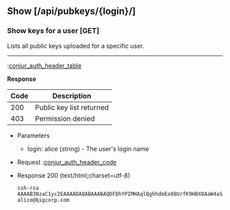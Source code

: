 ## Show [/api/pubkeys/{login}/]

### Show keys for a user [GET]

Lists all public keys uploaded for a specific user.

---

:[conjur_auth_header_table](partials/conjur_auth_header_table.md)

**Response**

|Code|Description|
|----|-----------|
|200|Public key list returned|
|403|Permission denied|

+ Parameters
    + login: alice (string) - The user's login name

+ Request
    :[conjur_auth_header_code](partials/conjur_auth_header_code.md)

+ Response 200 (text/html;charset=utf-8)

    ```
    ssh-rsa AAAAB3NzaC1yc2EAAAADAQABAAABAQDFDhYPIMHAqlQghhdmEa98UrfK9HBX8AaW4aSj5sVwigy7wFMs9yjPfK/mGOV5T5g5TuSe8EQfRfX4Mp6yv40ta4ETAJti7cjoh8KwkxnKPUQmhkgWmTJRfwUwYq12yzmqFp7nZ6JNfng39TvD+L6McpFgC+O7O3IeGBHSz8PB6QE7TbvICSbOPU43d1MQpsvtbgIAM6rTC44JAPor9YoHSne1dsaNCsu4xFUXROJpD2V6eSRHw8tpN6vzxgym5ZDRMCWPhhN82xmEwPFt6qi6nN5ky0qTzPtJhsTu0dPjyJbgLfyFOu/iPTPHi9oWXuMJpwry9cMTG/wcAR8JG5lJ alice@bigcorp.com
    ```
